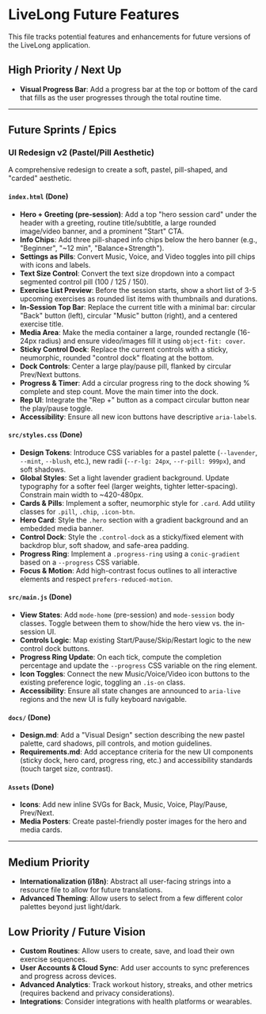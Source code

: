 # LiveLong Future Features

This file tracks potential features and enhancements for future versions of the LiveLong application.

## High Priority / Next Up

- **Visual Progress Bar**: Add a progress bar at the top or bottom of the card that fills as the user progresses through the total routine time.

---

## Future Sprints / Epics

### UI Redesign v2 (Pastel/Pill Aesthetic)

A comprehensive redesign to create a soft, pastel, pill-shaped, and "carded" aesthetic.

#### `index.html` (Done)

- **Hero + Greeting (pre-session)**: Add a top "hero session card" under the header with a greeting, routine title/subtitle, a large rounded image/video banner, and a prominent "Start" CTA.
- **Info Chips**: Add three pill-shaped info chips below the hero banner (e.g., "Beginner", "~12 min", "Balance+Strength").
- **Settings as Pills**: Convert Music, Voice, and Video toggles into pill chips with icons and labels.
- **Text Size Control**: Convert the text size dropdown into a compact segmented control pill (100 / 125 / 150).
- **Exercise List Preview**: Before the session starts, show a short list of 3-5 upcoming exercises as rounded list items with thumbnails and durations.
- **In-Session Top Bar**: Replace the current title with a minimal bar: circular "Back" button (left), circular "Music" button (right), and a centered exercise title.
- **Media Area**: Make the media container a large, rounded rectangle (16-24px radius) and ensure video/images fill it using `object-fit: cover`.
- **Sticky Control Dock**: Replace the current controls with a sticky, neumorphic, rounded "control dock" floating at the bottom.
- **Dock Controls**: Center a large play/pause pill, flanked by circular Prev/Next buttons.
- **Progress & Timer**: Add a circular progress ring to the dock showing % complete and step count. Move the main timer into the dock.
- **Rep UI**: Integrate the "Rep +" button as a compact circular button near the play/pause toggle.
- **Accessibility**: Ensure all new icon buttons have descriptive `aria-label`s.

#### `src/styles.css` (Done)

- **Design Tokens**: Introduce CSS variables for a pastel palette (`--lavender`, `--mint`, `--blush`, etc.), new radii (`--r-lg: 24px`, `--r-pill: 999px`), and soft shadows.
- **Global Styles**: Set a light lavender gradient background. Update typography for a softer feel (larger weights, tighter letter-spacing). Constrain main width to ~420-480px.
- **Cards & Pills**: Implement a softer, neumorphic style for `.card`. Add utility classes for `.pill`, `.chip`, `.icon-btn`.
- **Hero Card**: Style the `.hero` section with a gradient background and an embedded media banner.
- **Control Dock**: Style the `.control-dock` as a sticky/fixed element with backdrop blur, soft shadow, and safe-area padding.
- **Progress Ring**: Implement a `.progress-ring` using a `conic-gradient` based on a `--progress` CSS variable.
- **Focus & Motion**: Add high-contrast focus outlines to all interactive elements and respect `prefers-reduced-motion`.

#### `src/main.js` (Done)

- **View States**: Add `mode-home` (pre-session) and `mode-session` body classes. Toggle between them to show/hide the hero view vs. the in-session UI.
- **Controls Logic**: Map existing Start/Pause/Skip/Restart logic to the new control dock buttons.
- **Progress Ring Update**: On each tick, compute the completion percentage and update the `--progress` CSS variable on the ring element.
- **Icon Toggles**: Connect the new Music/Voice/Video icon buttons to the existing preference logic, toggling an `.is-on` class.
- **Accessibility**: Ensure all state changes are announced to `aria-live` regions and the new UI is fully keyboard navigable.

#### `docs/` (Done)

- **Design.md**: Add a "Visual Design" section describing the new pastel palette, card shadows, pill controls, and motion guidelines.
- **Requirements.md**: Add acceptance criteria for the new UI components (sticky dock, hero card, progress ring, etc.) and accessibility standards (touch target size, contrast).

#### `Assets` (Done)

- **Icons**: Add new inline SVGs for Back, Music, Voice, Play/Pause, Prev/Next.
- **Media Posters**: Create pastel-friendly poster images for the hero and media cards.

---

## Medium Priority

- **Internationalization (i18n)**: Abstract all user-facing strings into a resource file to allow for future translations.
- **Advanced Theming**: Allow users to select from a few different color palettes beyond just light/dark.

## Low Priority / Future Vision

- **Custom Routines**: Allow users to create, save, and load their own exercise sequences.
- **User Accounts & Cloud Sync**: Add user accounts to sync preferences and progress across devices.
- **Advanced Analytics**: Track workout history, streaks, and other metrics (requires backend and privacy considerations).
- **Integrations**: Consider integrations with health platforms or wearables.
